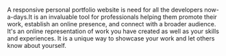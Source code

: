 A responsive personal portfolio website is need for all the developers now-a-days.It is an invaluable tool for professionals helping them promote their work, establish an online presence, and connect with a broader audience. It's an online representation of work you have created as well as your skills and experiences. It is a unique way to showcase your work and let others know about yourself.
